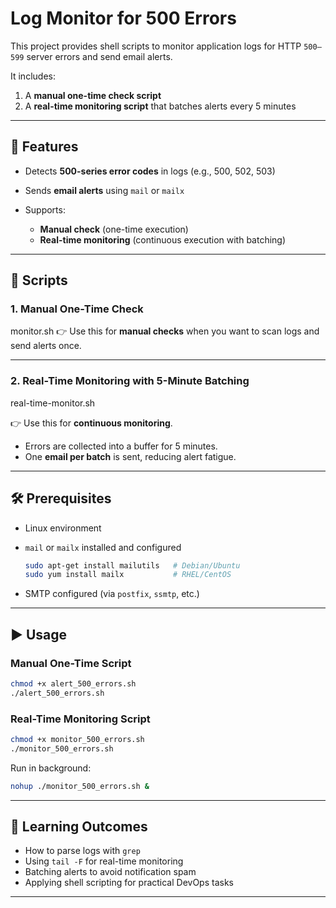 # Log Monitor for 500 Errors

This project provides shell scripts to monitor application logs for HTTP `500–599` server errors and send email alerts.

It includes:

1. A **manual one-time check script**
2. A **real-time monitoring script** that batches alerts every 5 minutes

---

## 🚀 Features

* Detects **500-series error codes** in logs (e.g., 500, 502, 503)
* Sends **email alerts** using `mail` or `mailx`
* Supports:

  * **Manual check** (one-time execution)
  * **Real-time monitoring** (continuous execution with batching)

---

## 📂 Scripts

### 1. Manual One-Time Check

monitor.sh
👉 Use this for **manual checks** when you want to scan logs and send alerts once.

---

### 2. Real-Time Monitoring with 5-Minute Batching

real-time-monitor.sh

👉 Use this for **continuous monitoring**.

* Errors are collected into a buffer for 5 minutes.
* One **email per batch** is sent, reducing alert fatigue.

---

## 🛠️ Prerequisites

* Linux environment
* `mail` or `mailx` installed and configured

  ```bash
  sudo apt-get install mailutils   # Debian/Ubuntu
  sudo yum install mailx           # RHEL/CentOS
  ```
* SMTP configured (via `postfix`, `ssmtp`, etc.)

---

## ▶️ Usage

### Manual One-Time Script

```bash
chmod +x alert_500_errors.sh
./alert_500_errors.sh
```

### Real-Time Monitoring Script

```bash
chmod +x monitor_500_errors.sh
./monitor_500_errors.sh
```

Run in background:

```bash
nohup ./monitor_500_errors.sh &
```

---

## 📖 Learning Outcomes

* How to parse logs with `grep`
* Using `tail -F` for real-time monitoring
* Batching alerts to avoid notification spam
* Applying shell scripting for practical DevOps tasks

---

